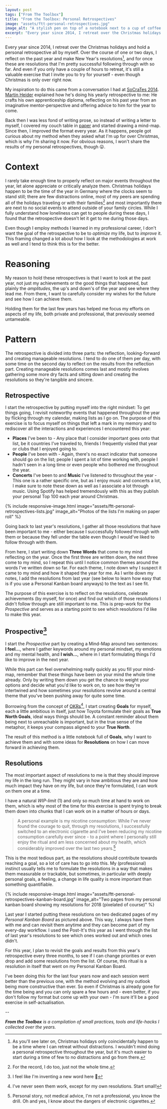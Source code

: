 ```yaml
---
layout: post
tags: ["From The Toolbox"]
title: "From the Toolbox: Personal Retrospectives"
image: "assets/ftt-personal-retrospectives.jpg"
image_alt: "A stylish pen on top of a notebook next to a cup of coffee on a wooden table"
excerpt: "Every year since 2014, I retreat over the Christmas holidays and hold a personal retrospective all by myself. Over the course of one or two days, I reflect on the past year and make New Year's resolutions, and actually ones that I was pretty successful following through with so far. And even if you only have a couple of hours to retreat, it's still a valuable exercise that I invite you to try for yourself - even though Christmas is only over right now."
---
```

Every year since 2014, I retreat over the Christmas holidays and hold a personal retrospective all by myself. Over the course of one or two days, I reflect on the past year and make New Year's resolutions[^1], and for once these are resolutions that I'm pretty successful following through with so far. And even if you only have a couple of hours to retreat, it's still a valuable exercise that I invite you to try for yourself - even though Christmas is only over right now.

My inspiration to do this came from a conversation I had at [SoCraTes 2014](https://socrates-conference.de/). [Martin Heider](https://twitter.com/martinheider) explained how he's doing his yearly retrospective to me: He crafts his own apprenticeship diploma, reflecting on his past year from an imaginative mentor-perspective and offering advice to him for the year to come.

Back then I was less fond of writing prose, so instead of writing a letter to myself, I covered my couch table in [paper](https://www.ikea.com/us/en/catalog/products/80324072/) and started drawing a mind-map. Since then, I improved the format every year. As it happens, people got curious about my method when they asked what I'm up for over Christmas, which is why I'm sharing it now. For obvious reasons, I won't share the results of my personal retrospectives, though 😛.

# Context

I rarely take enough time to properly reflect on major events throughout the year, let alone appreciate or critically analyze them. Christmas holidays happen to be the time of the year in Germany where the clocks seem to stand still; there are few distractions online, most of my peers are spending all of the holidays traveling or with their families[^2] and most importantly there are next to no social events to attend outside of your family circles. While I fully understand how loneliness can get to people during these days, I found that the retrospective doesn't let it get to me during those days.

Even though I employ methods I learned in my professional career, I don't want the goal of the retrospective to be to *optimize* my life, but to *improve* it. This framing changed a lot about how I look at the methodologies at work as well and I tend to think this is for the better.

# Reasoning

My reason to hold these retrospectives is that I want to look at the past year, not just my achievements or the good things that happened, but plainly the *amplitudes*, the up's and down's of the year and see where they lead me. From there, I want to carefully consider my wishes for the future and see how I can achieve them.

Holding them for the last few years has helped me focus my efforts on aspects of my life, both private and professional, that previously seemed untameable.

# Pattern

The retrospective is divided into three parts: the reflection, looking-forward and creating manageable resolutions. I tend to do one of them per day, with some time on the second day to reflect on the results from the reflection part. Creating manageable resolutions comes last and mostly involves gathering some more dry facts and sitting down and creating the resolutions so they're tangible and sincere.

## Retrospective

I start the retrospective by putting myself into the right mindset: To get things going, I revisit noteworthy events that happened throughout the year by flicking through my calendar, making lists as I go on. The purpose of this exercise is to focus myself on things that left a mark in my memory and to rediscover all the interactions and experiences I encountered this year:

- **Places** I've been to - Any place that I consider important goes onto that list, be it countries I've traveled to, friends I frequently visited that year or clubs that I enjoyed going to.
- **People** I've been with - Again, there's no exact indicator that someone should go on the list; people I spent a lot of time working with, people I hadn't seen in a long time or even people who bothered me throughout the year.
- **Concerts** I've been to and **Music** I've listened to throughout the year - This one is a rather specific one, but as I enjoy music and concerts a lot, I make sure to note these down as well as I associate a lot through music. Using Spotify has helped tremendously with this as they publish your personal Top 100 each year around Christmas.

{% include responsive-image.html image="assets/ftt-personal-retrospectives-lists.jpg" image_alt="Photos of the lists I'm making on paper roll" %}

Going back to last year's resolutions, I gather all those resolutions that have been important to me - either because I successfully followed through with them or because they fell under the table even though I would've liked to follow through with them.

From here, I start writing down **Three Words** that come to my mind reflecting on the year. Once the first three are written down, the next three come to my mind, so I repeat this until I notice common themes around the words I've written down so far. For each theme, I note down why I suspect it came to my mind and how it shaped the year for me.
As I write down my notes, I add the resolutions from last year (see below to learn how easy that is if you use a Personal Kanban board anyways) to the text as I see fit.

The purpose of this exercise is to reflect on the resolutions, celebrate achievements (by myself, for once) and find out which of those resolutions I didn't follow through are still important to me. This is prep-work for the *Prospective* and serves as a starting point to see which resolutions I'd like to make this year.

## Prospective[^3]

I start the *Prospective* part by creating a Mind-Map around two sentences:  
**I feel...**, where I gather keywords around my personal mindset, my emotions and my mental health, and **I wish...**, where in I start formulating things I'd like to improve in the next year.

While this part can feel overwhelming really quickly as you fill your mind-map, remember that these things have been on your mind the whole time already. Only by writing them down you get the chance to weight your options and decide what you'd like to work on, to see how they're intertwined and how sometimes your resolutions revolve around a central theme that you've been pushing away for quite some time.

Borrowing from the concept of [OKRs](https://en.wikipedia.org/wiki/OKR)[^4], I start creating **Goals** for myself, each a little ambitious in itself, just how Toyota formulate their goals as **True North Goals**, ideal ways things should be. A constant reminder about them being next to unreachable is important, but in the true sense of the metaphor, it keeps your compass aligned to your **True North**.

The result of this method is a little notebook full of **Goals**, why I want to achieve them and with some ideas for **Resolutions** on how I can move forward in achieving them.

## Resolutions

The most important aspect of resolutions to me is that they should improve my life in the long run. They might vary in how ambitious they are and how much impact they have on my life, but once they're formulated, I can work on them one at a time.

I have a natural *WIP-limit* (1) and only so much time at hand to work on them, which is why most of the time for this exercise is spent trying to break them down into chunks that I can work on in a matter of hours or days.

> A personal example is my nicotine consumption: While I've never found the courage to quit, through my resolutions, I successfully switched to an electronic cigarette and I've been reducing my nicotine consumption carefully ever since - to a point where I personally still enjoy the ritual and am less concerned about my health, which considerably improved over the last two years.[^5]

This is the most tedious part, as the resolutions should contribute towards reaching a goal, so a lot of care has to go into this. My (professional) instinct usually tells me to formulate the resolutions in a way that makes them measurable or trackable, but sometimes, in particular with deeply personal goals, a feeling, a change in life quality is more important than something quantifiable.

{% include responsive-image.html image="assets/ftt-personal-retrospectives-kanban-board.jpg" image_alt="Two pages from my personal kanban board showing my resolutions for 2018 (pixelated of course)" %}

Last year I started putting these resolutions on two dedicated pages of my *Personal Kanban Board* as pictured above. This way, I always have them with me and can revisit them anytime and they can become part of my every-day workflow. I used the Post-It's this year as I went through the list of last year's resolutions to see which ones worked out and which ones didn't.

For this year, I plan to revisit the goals and results from this year's retrospective every three months, to see if I can change priorities or even drop and add some resolutions from the list. Of course, this ritual is a resolution in itself that went on my Personal Kanban Board.

I've been doing this for the last four years now and each session went better than the previous one, with the method evolving and my outlook being more constructive than ever. So even if Christmas is already gone for the time being and you can only spare a few hours and - even better, if you don't follow my format but come up with your own - I'm sure it'll be a good exercise in self-actualisation.

--

[^1]: As you'll see later on, Christmas holidays only coincidentally happen to be a time where I can retreat without distractions. I wouldn't mind doing a personal retrospective throughout the year, but it's much easier to start during a time of few to no distractions and go from there.
[^2]: For the record, I do too, just not the whole time.
[^3]: I feel like I'm inventing a new word here 🤷
[^4]: I've never seen them work, except for my own resolutions. Start small!
[^5]: Personal story, not medical advice, I'm not a professional, you know the drill. Oh and yes, I know about the dangers of electronic cigarettes.

_**From the Toolbox** is a compilation of small practices, tools and life-hacks I collected over the years._
